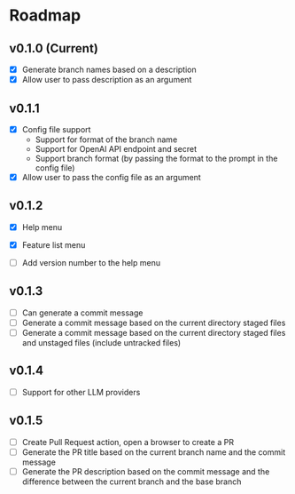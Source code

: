 # Roadmap

## v0.1.0 (Current)

- [x] Generate branch names based on a description
- [x] Allow user to pass description as an argument

## v0.1.1

- [x] Config file support
  - Support for format of the branch name
  - Support for OpenAI API endpoint and secret
  - Support branch format (by passing the format to the prompt in the config file)
- [x] Allow user to pass the config file as an argument

## v0.1.2

- [x] Help menu
- [x] Feature list menu
- [ ] Add version number to the help menu


## v0.1.3

- [ ] Can generate a commit message
- [ ] Generate a commit message based on the current directory staged files
- [ ] Generate a commit message based on the current directory staged files and unstaged files (include untracked files)

## v0.1.4

- [ ] Support for other LLM providers

## v0.1.5

- [ ] Create Pull Request action, open a browser to create a PR
- [ ] Generate the PR title based on the current branch name and the commit message
- [ ] Generate the PR description based on the commit message and the difference between the current branch and the base branch
